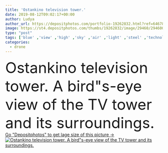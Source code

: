 ```yaml
---
title: 'Ostankino television tower.'
date: 2019-08-12T09:02:17+00:00
author: Ludya
author_url: https://depositphotos.com/portfolio-19262832.html?ref=64678756
image: https://st4.depositphotos.com/thumbs/19262832/image/29460/294600366/api_thumb_450.jpg?forcejpeg=true
type: "post"
tags: ['blue' ,'view' ,'high' ,'sky' ,'air' ,'light' ,'steel' ,'technology' ,'frame' ,'modern' ,'landscape' ,'sunset' ,'architecture' ,'building' ,'city' ,'tall' ,'tower' ,'cell' ,'communication' ,'mobile' ,'receiver' ,'global' ,'network' ,'net' ,'broadcast' ,'radio' ,'telecommunications' ,'clouds' ,'landmark' ,'europe' ,'Russia' ,'area' ,'moscow' ,'media' ,'radiation' ,'above' ,'antenna' ,'editorial' ,'tv' ,'television' ,'broadcasting' ,'aerial' ,'satellite' ,'microwave' ,'fm' ,'drone' ,'ostankino' ,'television tower' ,'clouds sky' ,'Ostankino Tower' ]
categories: 
  - drone
---
```

<div aling="center">
            <font size="60"> Ostankino television tower. A bird"s-eye view of the TV tower and its surroundings.</font>   
</div>
<div>
    <a href='https://st4.depositphotos.com/thumbs/19262832/image/29460/294600366/api_thumb_450.jpg?forcejpeg=true?ref=64678756' target=_blank > Go "Depositphotos" to get lage size of this picture ->
        <img href='https://st4.depositphotos.com/thumbs/19262832/image/29460/294600366/api_thumb_450.jpg?forcejpeg=true?ref=64678756' src='https://st4.depositphotos.com/19262832/29460/i/950/depositphotos_294600366-stock-photo-ostankino-television-tower.jpg?forcejpeg=true' alt='Ostankino television tower. A bird"s-eye view of the TV tower and its surroundings.' >
    </a>
</div>
